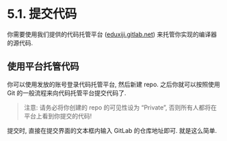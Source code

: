 # 5.1. 提交代码

你需要使用我们提供的代码托管平台 ([eduxiji.gitlab.net](https://gitlab.eduxiji.net)) 来托管你实现的编译器的源代码.

## 使用平台托管代码

你可以使用发放的账号登录代码托管平台, 然后新建 repo. 之后你就可以按照使用 Git 的一般流程来向代码托管平台提交代码了.

> 注意: 请务必将你创建的 repo 的可见性设为 “Private”, 否则所有人都将在平台上看到你提交的代码!

提交时, 直接在提交界面的文本框内输入 GitLab 的仓库地址即可. 就是这么简单.
